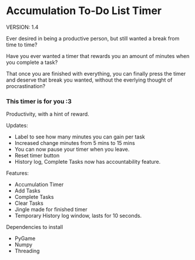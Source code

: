 # Accumulation To-Do List Timer
VERSION: 1.4

Ever desired in being a productive person, but still wanted a break from time to time?

Have you ever wanted a timer that rewards you an amount of minutes when you complete a task?

That once you are finished with everything, you can finally press the timer and deserve that break you wanted, without the everlying thought of procrastination?

### This timer is for you :3

Productivity, with a hint of reward.

Updates:
- Label to see how many minutes you can gain per task
- Increased change minutes from 5 mins to 15 mins
- You can now pause your timer when you leave.
- Reset timer button
- History log, Complete Tasks now has accountability feature.

Features:
- Accumulation Timer
- Add Tasks
- Complete Tasks
- Clear Tasks
- Jingle made for finished timer
- Temporary History log window, lasts for 10 seconds.

Dependencies to install
- PyGame
- Numpy
- Threading
